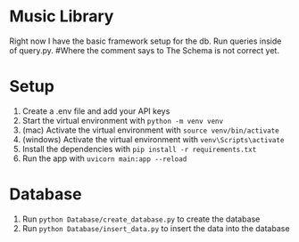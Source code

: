 # Music Library

Right now I have the basic framework setup for the db. Run queries inside of query.py. #Where the comment says to
The Schema is not correct yet.

# Setup

1. Create a .env file and add your API keys
2. Start the virtual environment with `python -m venv venv`
3. (mac) Activate the virtual environment with `source venv/bin/activate`
3. (windows) Activate the virtual environment with `venv\Scripts\activate`
4. Install the dependencies with `pip install -r requirements.txt`
5. Run the app with `uvicorn main:app --reload`

# Database

1. Run `python Database/create_database.py` to create the database
2. Run `python Database/insert_data.py` to insert the data into the database